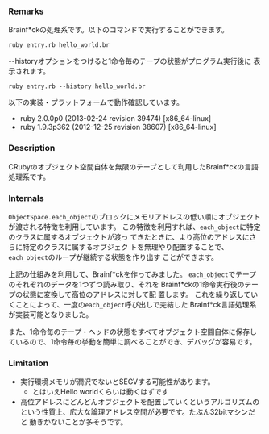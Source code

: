 ### Remarks

Brainf\*ckの処理系です。以下のコマンドで実行することができます。

    ruby entry.rb hello_world.br

--historyオプションをつけると1命令毎のテープの状態がプログラム実行後に
  表示されます。

    ruby entry.rb --history hello_world.br

以下の実装・プラットフォームで動作確認しています。

* ruby 2.0.0p0 (2013-02-24 revision 39474) [x86\_64-linux]
* ruby 1.9.3p362 (2012-12-25 revision 38607) [x86\_64-linux]

### Description

CRubyのオブジェクト空間自体を無限のテープとして利用したBrainf\*ckの言語
処理系です。

### Internals

`ObjectSpace.each_object`のブロックにメモリアドレスの低い順にオブジェクト
が渡される特徴を利用しています。
この特徴を利用すれば、`each_object`に特定のクラスに属するオブジェクトが渡っ
てきたときに、より高位のアドレスにさらに特定のクラスに属するオブジェク
トを無理やり配置することで、`each_object`のループが継続する状態を作り出す
ことができます。

上記の仕組みを利用して、Brainf\*ckを作ってみました。
`each_object`でテープのそれぞれのデータを1つずつ読み取り、それを
Brainf\*ckの1命令実行後のテープの状態に変換して高位のアドレスに対して配
置します。
これを繰り返していくことによって、一度の`each_object`呼び出しで完結した
Brainf\*ck言語処理系が実装可能となりました。

また、1命令毎のテープ・ヘッドの状態をすべてオブジェクト空間自体に保存し
ているので、1命令毎の挙動を簡単に調べることができ、デバッグが容易です。

### Limitation

* 実行環境メモリが潤沢でないとSEGVする可能性があります。
  * とはいえHello worldくらいは動くはずです
* 高位アドレスにどんどんオブジェクトを配置していくというアルゴリズムの
  という性質上、広大な論理アドレス空間が必要です。たぶん32bitマシンだと
  動きかないことが多そうです。
